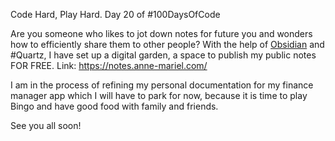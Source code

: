 Code Hard, Play Hard. Day 20 of #100DaysOfCode
  
Are you someone who likes to jot down notes for future you and wonders how to efficiently share them to other people? With the help of [Obsidian](https://www.linkedin.com/company/obsidianmd/) and #Quartz, I have set up a digital garden, a space to publish my public notes FOR FREE. Link: https://notes.anne-mariel.com/  
  
I am in the process of refining my personal documentation for my finance manager app which I will have to park for now, because it is time to play Bingo and have good food with family and friends.  
  
See you all soon!